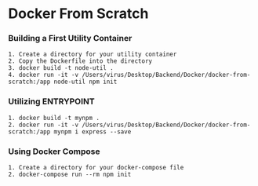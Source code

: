 # **Docker From Scratch**

### **Building a First Utility Container**
    1. Create a directory for your utility container
    2. Copy the Dockerfile into the directory
    3. docker build -t node-util .
    4. docker run -it -v /Users/virus/Desktop/Backend/Docker/docker-from-scratch:/app node-util npm init
    
### **Utilizing ENTRYPOINT**
    1. docker build -t mynpm .
    2. docker run -it -v /Users/virus/Desktop/Backend/Docker/docker-from-scratch:/app mynpm i express --save

### **Using Docker Compose**
    1. Create a directory for your docker-compose file
    2. docker-compose run --rm npm init

